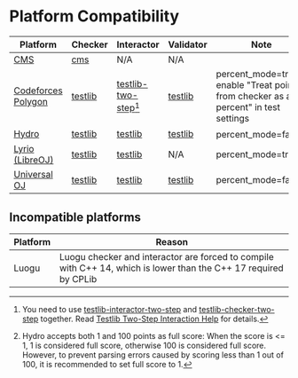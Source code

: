 # Platform Compatibility

| Platform                                             | Checker                    | Interactor                                          | Validator                    | Note                                                                                |
| ---------------------------------------------------- | -------------------------- | --------------------------------------------------- | ---------------------------- | ----------------------------------------------------------------------------------- |
| [CMS](https://cms-dev.github.io/)                    | [cms][cms-checker]         | N/A                                                 | N/A                          |                                                                                     |
| [Codeforces Polygon](https://polygon.codeforces.com) | [testlib][testlib-checker] | [testlib-two-step][testlib-interactor-two-step][^1] | [testlib][testlib-validator] | percent_mode=true, enable "Treat points from checker as a percent" in test settings |
| [Hydro](https://hydro.ac)                            | [testlib][testlib-checker] | [testlib][testlib-interactor]                       | [testlib][testlib-validator] | percent_mode=false[^2]                                                              |
| [Lyrio (LibreOJ)](https://loj.ac)                    | [testlib][testlib-checker] | [testlib][testlib-interactor]                       | N/A                          | percent_mode=true                                                                   |
| [Universal OJ](https://uoj.ac)                       | [testlib][testlib-checker] | [testlib][testlib-interactor]                       | [testlib][testlib-validator] | percent_mode=false                                                                  |

[^1]: You need to use [testlib-interactor-two-step] and [testlib-checker-two-step] together. Read [Testlib Two-Step Interaction Help](include/testlib/two_step_interaction_help.md) for details.
[^2]: Hydro accepts both 1 and 100 points as full score: When the score is <= 1, 1 is considered full score, otherwise 100 is considered full score. However, to prevent parsing errors caused by scoring less than 1 out of 100, it is recommended to set full score to 1.

[cms-checker]: include/cms/checker.hpp
[testlib-checker]: include/testlib/checker.hpp
[testlib-checker-two-step]: include/testlib/checker_two_step.cpp
[testlib-interactor]: include/testlib/interactor.hpp
[testlib-interactor-two-step]: include/testlib/interactor_two_step.hpp
[testlib-validator]: include/testlib/validator.hpp

## Incompatible platforms

| Platform | Reason                                                                                                           |
| -------- | ---------------------------------------------------------------------------------------------------------------- |
| Luogu    | Luogu checker and interactor are forced to compile with C++ 14, which is lower than the C++ 17 required by CPLib |
